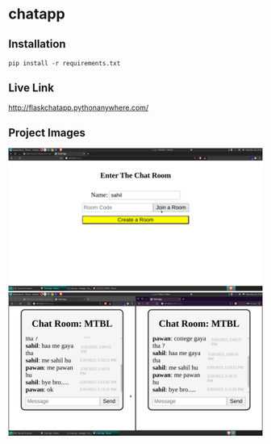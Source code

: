 # chatapp
## Installation 
```
pip install -r requirements.txt
```

## Live Link
http://flaskchatapp.pythonanywhere.com/

## Project Images

![My Image](image903.png)
![My Image](image1000.png)
